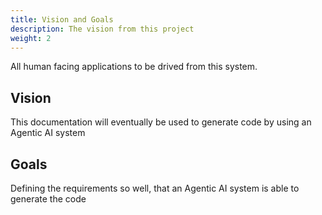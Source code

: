 ```yaml
---
title: Vision and Goals
description: The vision from this project
weight: 2
---
```



All human facing applications to be drived from this system.


## Vision

This documentation will eventually be used to generate code by using an Agentic AI system

## Goals

Defining the requirements so well, that an Agentic AI system is able to generate the code


